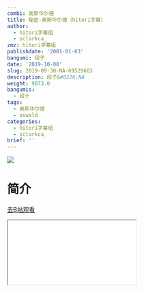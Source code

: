 ```yaml
---
combi: 奥斯华尔德
title: 秘密-奥斯华尔德（hitori字幕）
author:
  - hitori字幕组
  - sclarkca_
zmz: hitori字幕组
publishdate: '2001-01-03'
bangumi: 段子
date: '2019-10-08'
slug: 2019-09-30-NA-69529603
description: 段子&#8226;NA
weight: 9073.0
bangumis:
  - 段子
tags:
  - 奥斯华尔德
  - oswald
categories:
  - hitori字幕组
  - sclarkca_
brief: ''
---
```

![](https://raw.githubusercontent.com/tcgriffith/owaraisite/master/static/tmpimg/acdc29dbab8103f69e7523b8ac58cc67dcda059a.jpg.480.jpg)
# 简介  
  

[去B站观看](https://www.bilibili.com/video/av69529603/)
<div class ="resp-container"><iframe class="testiframe" src="//player.bilibili.com/player.html?aid=69529603"", scrolling="no", allowfullscreen="true" > </iframe></div> 
